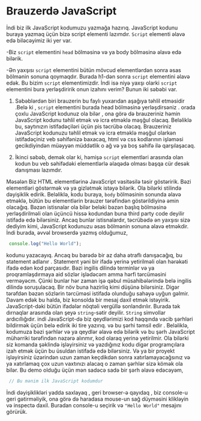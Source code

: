 # Brauzerdə JavaScript

İndi biz ilk JavaScript kodumuzu yazmağa hazırıq. JavaScript kodunu buraya yazmaq üçün bizə script elementi lazımdır. `Script` elementi əlavə edə biləcəyimiz iki yer var. 

-Biz `script` elementini  `head` bölməsinə və ya body bölməsinə əlavə edə bilərik.

-Ən yaxşısı `script` elementini bütün mövcud elementlərdən sonra əsas bölmənin sonuna qoymaqdır. Burada h1-dən sonra `script` elementini əlavə edək. Bu bizim `script` elementimizdir. İndi isə  niyə yaxşı olarki `script` elementini bura yerləşdiririk onun izahını verim? Bunun iki səbəbi var. 
  1. Səbəblərdən biri brauzerin bu faylı yuxarıdan aşağıya təhlil etməsidir .Belə ki , `script` elementini burada head bölməsinə yerləşdirsəniz . orada çoxlu JavaScript kodunuz ola bilər , ona görə də brauzeriniz həmin JavaScript kodunu təhlil etmək və icra etməklə məşğul olacaq. Beləliklə bu, saytınızın istifadəçiləri üçün pis təcrübə olacaq. Brauzeriniz JavaScript kodunuzu təhlil etmək və icra etməklə məşğul olarkən istifadəçiniz veb səhifənizə baxacaq, html və css kodlarının işləməsi gecikdiyindən müəyyən müddətlik o ağ və ya boş səhifə ilə qarşılaşacaq. 

2. İkinci səbəb, demək olar ki, həmişə `script` elementləri arasında olan kodun bu veb səhifədəki elementlərlə əlaqədə olması başqa cür desək danışması lazımdır. 

Məsələn Biz HTML elementlərinə JavaScript vasitəsilə təsir göstəririk. Bəzi elementləri göstərmək və ya gizlətmək istəyə bilərik. Ola bilərki stilində dəyişiklik edirik. Beləliklə, kodu buraya, `body` bölməsinin sonunda əlavə etməklə, bütün bu elementlərin brauzer tərəfindən göstərildiyinə əmin olacağıq. 
Bəzən istisnalar ola bilər beləki bəzən başlıq bölməsinə yerləşdirilməli olan üçüncü hissə kodundan buna third party code deyilir istifadə edə bilərsiniz. Ancaq bunlar istisnalardır, təcrübədə ən yaxşısı sizə dediyim kimi, JavaScript kodunuzu əsas bölmənin sonuna əlavə etməkdir. 
İndi burada, əvvəl browserdə yazmış olduğumuz, 
```javascript
 console.log("Hello World");
```

kodunu yazacayıq. Ancaq bu barədə bir az daha ətraflı danışacağıq, bu statement adlanır . Statement yəni bir ifadə yerinə yetirilməli olan hərəkəti ifadə edən kod parçasıdır. Bəzi ingilis dilində terminlər və ya proqramlaşdırmaya aid sözlər işlədəcəm amma hərfi tərcüməsini verməyəcm. Çünki bunlar hər zaman işə qəbul müsahibələrində belə ingilis dilində soruşulacaq. Bir növ buna hazirliq kimi düşünə bilərsiniz. Digər tərəfdən bəzən sözlərin tərcüməsi istifadə olunduğu sahəyə uyğun gəlmir. 
Davam edək bu halda, biz konsolda bir mesaj daxil etmək istəyirik. JavaScript-dəki bütün ifadələr nöqtəli vergüllə sonlandırılır. Burada tək dırnaqlar arasında olan şeyə `string`-sətir deyilir. `String` simvollar ardıcıllığıdır. indi JavaScript-də biz qeydlərimizi kod haqqında vacib şərhləri bildirmək üçün belə edirik iki tire yazırıq. və bu şərhi təmsil edir . Beləliklə, kodumuza bəzi şərhlər və ya qeydlər əlavə edə bilərik və bu şərh JavaScript mühərriki tərəfindən nəzərə alınmır, kod olaraq yerinə yetirilmir.
Ola bilərki siz komanda şəklində işləyirsiniz və yazdığınız kodu digər programçılara izah etmək üçün bu üsuldan istifadə edə bilərsiniz. Və ya bir proyekt işləyirsiniz üzərindən uzun zaman keçdikdən sonra xatırlamayacağsınız və ya xatırlamaq çox uzun vaxtınızı alacaq o zaman şərhlər sizə kömək ola bilər. 
Bu demo olduğu üçün mən sadəcə sadə bir şərh əlavə edəcəyəm, 

```javascript
 // Bu mənim ilk JavaScript kodumdur

```

 İndi dəyişiklikləri yadda saxlayaq , geri browser-ə qayıdaq , biz console-u geri gətirməliyik, ona görə də haradasa mouse-un sağ düyməsini klikləyin və inspectə daxil. Buradan console-u seçirik və `"Hello World"` mesajını görürük.
